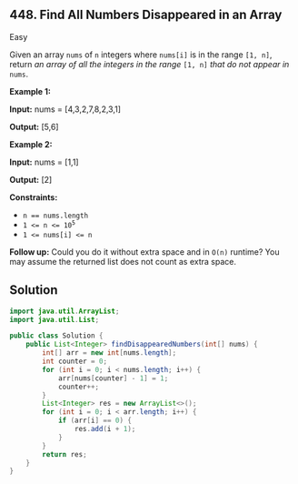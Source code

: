 ## 448\. Find All Numbers Disappeared in an Array

Easy

Given an array `nums` of `n` integers where `nums[i]` is in the range `[1, n]`, return _an array of all the integers in the range_ `[1, n]` _that do not appear in_ `nums`.

**Example 1:**

**Input:** nums = [4,3,2,7,8,2,3,1]

**Output:** [5,6] 

**Example 2:**

**Input:** nums = [1,1]

**Output:** [2] 

**Constraints:**

*   `n == nums.length`
*   <code>1 <= n <= 10<sup>5</sup></code>
*   `1 <= nums[i] <= n`

**Follow up:** Could you do it without extra space and in `O(n)` runtime? You may assume the returned list does not count as extra space.

## Solution

```java
import java.util.ArrayList;
import java.util.List;

public class Solution {
    public List<Integer> findDisappearedNumbers(int[] nums) {
        int[] arr = new int[nums.length];
        int counter = 0;
        for (int i = 0; i < nums.length; i++) {
            arr[nums[counter] - 1] = 1;
            counter++;
        }
        List<Integer> res = new ArrayList<>();
        for (int i = 0; i < arr.length; i++) {
            if (arr[i] == 0) {
                res.add(i + 1);
            }
        }
        return res;
    }
}
```